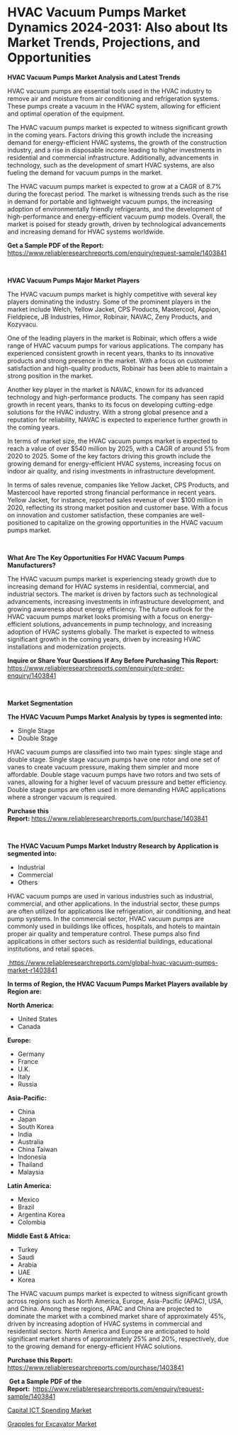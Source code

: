 <p><h1>HVAC Vacuum Pumps Market Dynamics 2024-2031: Also about Its Market Trends, Projections, and Opportunities</h1></p><p><strong>HVAC Vacuum Pumps Market Analysis and Latest Trends</strong></p>
<p><p>HVAC vacuum pumps are essential tools used in the HVAC industry to remove air and moisture from air conditioning and refrigeration systems. These pumps create a vacuum in the HVAC system, allowing for efficient and optimal operation of the equipment.</p><p>The HVAC vacuum pumps market is expected to witness significant growth in the coming years. Factors driving this growth include the increasing demand for energy-efficient HVAC systems, the growth of the construction industry, and a rise in disposable income leading to higher investments in residential and commercial infrastructure. Additionally, advancements in technology, such as the development of smart HVAC systems, are also fueling the demand for vacuum pumps in the market.</p><p>The HVAC vacuum pumps market is expected to grow at a CAGR of 8.7% during the forecast period. The market is witnessing trends such as the rise in demand for portable and lightweight vacuum pumps, the increasing adoption of environmentally friendly refrigerants, and the development of high-performance and energy-efficient vacuum pump models. Overall, the market is poised for steady growth, driven by technological advancements and increasing demand for HVAC systems worldwide.</p></p>
<p><strong>Get a Sample PDF of the Report:&nbsp;</strong> <a href="https://www.reliableresearchreports.com/enquiry/request-sample/1403841">https://www.reliableresearchreports.com/enquiry/request-sample/1403841</a></p>
<p>&nbsp;</p>
<p><strong>HVAC Vacuum Pumps Major Market Players</strong></p>
<p><p>The HVAC vacuum pumps market is highly competitive with several key players dominating the industry. Some of the prominent players in the market include Welch, Yellow Jacket, CPS Products, Mastercool, Appion, Fieldpiece, JB Industries, Himor, Robinair, NAVAC, Zeny Products, and Kozyvacu.</p><p>One of the leading players in the market is Robinair, which offers a wide range of HVAC vacuum pumps for various applications. The company has experienced consistent growth in recent years, thanks to its innovative products and strong presence in the market. With a focus on customer satisfaction and high-quality products, Robinair has been able to maintain a strong position in the market.</p><p>Another key player in the market is NAVAC, known for its advanced technology and high-performance products. The company has seen rapid growth in recent years, thanks to its focus on developing cutting-edge solutions for the HVAC industry. With a strong global presence and a reputation for reliability, NAVAC is expected to experience further growth in the coming years.</p><p>In terms of market size, the HVAC vacuum pumps market is expected to reach a value of over $540 million by 2025, with a CAGR of around 5% from 2020 to 2025. Some of the key factors driving this growth include the growing demand for energy-efficient HVAC systems, increasing focus on indoor air quality, and rising investments in infrastructure development.</p><p>In terms of sales revenue, companies like Yellow Jacket, CPS Products, and Mastercool have reported strong financial performance in recent years. Yellow Jacket, for instance, reported sales revenue of over $100 million in 2020, reflecting its strong market position and customer base. With a focus on innovation and customer satisfaction, these companies are well-positioned to capitalize on the growing opportunities in the HVAC vacuum pumps market.</p></p>
<p>&nbsp;</p>
<p><strong>What Are The Key Opportunities For HVAC Vacuum Pumps Manufacturers?</strong></p>
<p><p>The HVAC vacuum pumps market is experiencing steady growth due to increasing demand for HVAC systems in residential, commercial, and industrial sectors. The market is driven by factors such as technological advancements, increasing investments in infrastructure development, and growing awareness about energy efficiency. The future outlook for the HVAC vacuum pumps market looks promising with a focus on energy-efficient solutions, advancements in pump technology, and increasing adoption of HVAC systems globally. The market is expected to witness significant growth in the coming years, driven by increasing HVAC installations and modernization projects.</p></p>
<p><strong>Inquire or Share Your Questions If Any Before Purchasing This Report:</strong> <a href="https://www.reliableresearchreports.com/enquiry/pre-order-enquiry/1403841">https://www.reliableresearchreports.com/enquiry/pre-order-enquiry/1403841</a></p>
<p>&nbsp;</p>
<p><strong>Market Segmentation</strong></p>
<p><strong>The HVAC Vacuum Pumps Market Analysis by types is segmented into:</strong></p>
<p><ul><li>Single Stage</li><li>Double Stage</li></ul></p>
<p><p>HVAC vacuum pumps are classified into two main types: single stage and double stage. Single stage vacuum pumps have one rotor and one set of vanes to create vacuum pressure, making them simpler and more affordable. Double stage vacuum pumps have two rotors and two sets of vanes, allowing for a higher level of vacuum pressure and better efficiency. Double stage pumps are often used in more demanding HVAC applications where a stronger vacuum is required.</p></p>
<p><strong>Purchase this Report:&nbsp;</strong><a href="https://www.reliableresearchreports.com/purchase/1403841">https://www.reliableresearchreports.com/purchase/1403841</a></p>
<p>&nbsp;</p>
<p><strong>The HVAC Vacuum Pumps Market Industry Research by Application is segmented into:</strong></p>
<p><ul><li>Industrial</li><li>Commercial</li><li>Others</li></ul></p>
<p><p>HVAC vacuum pumps are used in various industries such as industrial, commercial, and other applications. In the industrial sector, these pumps are often utilized for applications like refrigeration, air conditioning, and heat pump systems. In the commercial sector, HVAC vacuum pumps are commonly used in buildings like offices, hospitals, and hotels to maintain proper air quality and temperature control. These pumps also find applications in other sectors such as residential buildings, educational institutions, and retail spaces.</p></p>
<p><a href="https://www.reliableresearchreports.com/global-hvac-vacuum-pumps-market-r1403841">&nbsp;https://www.reliableresearchreports.com/global-hvac-vacuum-pumps-market-r1403841</a></p>
<p><strong>In terms of Region, the HVAC Vacuum Pumps Market Players available by Region are:</strong></p>
<p>
    <p> <strong> North America: </strong>
        <ul>
            <li>United States</li>
            <li>Canada</li>
        </ul>
        </p> 
    <p> <strong> Europe: </strong>
        <ul>
            <li>Germany</li>
            <li>France</li>
            <li>U.K.</li>
            <li>Italy</li>
            <li>Russia</li>
        </ul>
        </p> 
    <p> <strong> Asia-Pacific: </strong>
        <ul>
            <li>China</li>
            <li>Japan</li>
            <li>South Korea</li>
            <li>India</li>
            <li>Australia</li>
            <li>China Taiwan</li>
            <li>Indonesia</li>
            <li>Thailand</li>
            <li>Malaysia</li>
        </ul>
        </p> 
    <p> <strong> Latin America: </strong>
        <ul>
            <li>Mexico</li>
            <li>Brazil</li>
            <li>Argentina Korea</li>
            <li>Colombia</li>
        </ul>
        </p> 
    <p> <strong> Middle East & Africa: </strong>
        <ul>
            <li>Turkey</li>
            <li>Saudi</li>
            <li>Arabia</li>
            <li>UAE</li>
            <li>Korea</li>
        </ul>
    </p>
    </p>
<p><p>The HVAC vacuum pumps market is expected to witness significant growth across regions such as North America, Europe, Asia-Pacific (APAC), USA, and China. Among these regions, APAC and China are projected to dominate the market with a combined market share of approximately 45%, driven by increasing adoption of HVAC systems in commercial and residential sectors. North America and Europe are anticipated to hold significant market shares of approximately 25% and 20%, respectively, due to the growing demand for energy-efficient HVAC solutions.</p></p>
<p><strong>Purchase this Report: </strong><a href="https://www.reliableresearchreports.com/purchase/1403841">https://www.reliableresearchreports.com/purchase/1403841</a></p>
<p>&nbsp;<strong>Get a Sample PDF of the Report:&nbsp;&nbsp;</strong><a href="https://www.reliableresearchreports.com/enquiry/request-sample/1403841">https://www.reliableresearchreports.com/enquiry/request-sample/1403841</a></p>
<p><strong></strong></p>
<p><p><a href="https://issuu.com/reportprime-2/docs/capital-ict-spending-market-size-2030.pptx">Capital ICT Spending Market</a></p><p><a href="https://github.com/khelifsolo/Market-Research-Report-List-1/blob/main/grapples-for-excavator-market.md">Grapples for Excavator Market</a></p></p>